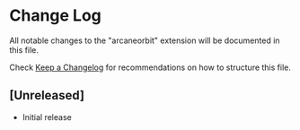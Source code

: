 # Change Log

All notable changes to the "arcaneorbit" extension will be documented in this file.

Check [Keep a Changelog](http://keepachangelog.com/) for recommendations on how to structure this file.

## [Unreleased]

- Initial release
